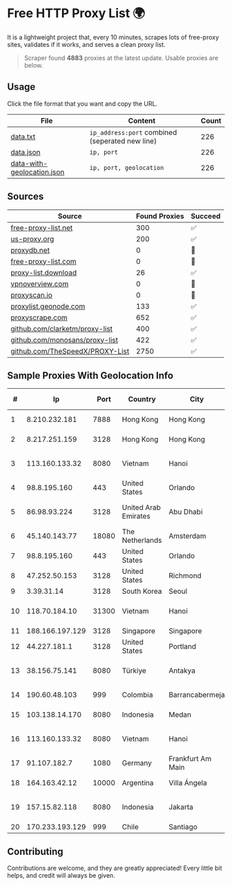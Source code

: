 
# Free HTTP Proxy List 🌍

It is a lightweight project that, every 10 minutes, scrapes lots of free-proxy sites, validates if it works, and serves a clean proxy list.


> Scraper found **4883** proxies at the latest update. Usable proxies are below.

## Usage

Click the file format that you want and copy the URL.


|File|Content|Count|
|----|-------|-----|
|[data.txt](https://raw.githubusercontent.com/themiralay/Proxy-List-World/master/data.txt)|`ip_address:port` combined (seperated new line)|226|
|[data.json](https://raw.githubusercontent.com/themiralay/Proxy-List-World/master/data.json)|`ip, port`|226|
|[data-with-geolocation.json](https://raw.githubusercontent.com/themiralay/Proxy-List-World/master/data-with-geolocation.json)|`ip, port, geolocation`|226|

## Sources

|Source|Found Proxies|Succeed|
|------|-------------|-------|
|[free-proxy-list.net](https://free-proxy-list.net)|300|✅|
|[us-proxy.org](https://www.us-proxy.org)|200|✅|
|[proxydb.net](http://proxydb.net)|0|🚫|
|[free-proxy-list.com](https://free-proxy-list.com/?page=&port=&type%5B%5D=http&type%5B%5D=https&up_time=0&search=Search)|0|🚫|
|[proxy-list.download](https://www.proxy-list.download/HTTP)|26|✅|
|[vpnoverview.com](https://vpnoverview.com/privacy/anonymous-browsing/free-proxy-servers)|0|🚫|
|[proxyscan.io](https://www.proxyscan.io)|0|🚫|
|[proxylist.geonode.com](https://proxylist.geonode.com/api/proxy-list?limit=300&page=1&sort_by=lastChecked&sort_type=desc&protocols=http,https)|133|✅|
|[proxyscrape.com](https://api.proxyscrape.com/v2/?request=displayproxies&protocol=http&timeout=10000&country=all&ssl=all&anonymity=all)|652|✅|
|[github.com/clarketm/proxy-list](https://raw.githubusercontent.com/clarketm/proxy-list/master/proxy-list-raw.txt)|400|✅|
|[github.com/monosans/proxy-list](https://raw.githubusercontent.com/monosans/proxy-list/main/proxies/http.txt)|422|✅|
|[github.com/TheSpeedX/PROXY-List](https://raw.githubusercontent.com/TheSpeedX/PROXY-List/master/http.txt)|2750|✅|


## Sample Proxies With Geolocation Info

|#|Ip|Port|Country|City|Internet Service Provider|
|-|--|----|-------|----|-------------------------|
|1|8.210.232.181|7888|Hong Kong|Hong Kong|Alibaba (US) Technology Co., Ltd.|
|2|8.217.251.159|3128|Hong Kong|Hong Kong|Alibaba (US) Technology Co., Ltd.|
|3|113.160.133.32|8080|Vietnam|Hanoi|VietNam Post and Telecom Corporation|
|4|98.8.195.160|443|United States|Orlando|Spectrum|
|5|86.98.93.224|3128|United Arab Emirates|Abu Dhabi|Emirates Telecommunications Corporation|
|6|45.140.143.77|18080|The Netherlands|Amsterdam|RoyaleHosting BV|
|7|98.8.195.160|443|United States|Orlando|Spectrum|
|8|47.252.50.153|3128|United States|Richmond|Alibaba Cloud LLC|
|9|3.39.31.14|3128|South Korea|Seoul|Amazon.com, Inc.|
|10|118.70.184.10|31300|Vietnam|Hanoi|Vietnam Internet Network Information Center|
|11|188.166.197.129|3128|Singapore|Singapore|DigitalOcean, LLC|
|12|44.227.181.1|3128|United States|Portland|Amazon.com, Inc.|
|13|38.156.75.141|8080|Türkiye|Antakya|High Speed Telekomunikasyon ve Hab. Hiz. Ltd. Sti.|
|14|190.60.48.103|999|Colombia|Barrancabermeja|IFX NETWORKS COLOMBIA|
|15|103.138.14.170|8080|Indonesia|Medan|Adidaya Infocom Lestari|
|16|113.160.133.32|8080|Vietnam|Hanoi|VietNam Post and Telecom Corporation|
|17|91.107.182.7|1080|Germany|Frankfurt Am Main|Hetzner Online AG|
|18|164.163.42.12|10000|Argentina|Villa Ángela|Interret Villa Angela SRL|
|19|157.15.82.118|8080|Indonesia|Jakarta|PT Delapan Broadband Intermedia|
|20|170.233.193.129|999|Chile|Santiago|MI INTERNET SPA|



## Contributing

Contributions are welcome, and they are greatly appreciated! Every
little bit helps, and credit will always be given.

